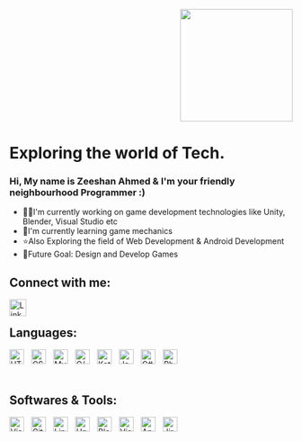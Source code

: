 <p align=right>
<img src="https://media.giphy.com/media/du3J3cXyzhj75IOgvA/giphy.gif" width="200" height="200">
</p>


<h1> Exploring the world of Tech. </h1>

<h3> Hi, My name is Zeeshan Ahmed & I'm your friendly neighbourhood Programmer :) </h3>

- 🧑‍💻I'm currently working on game development technologies like Unity, Blender, Visual Studio etc </br>
- 📖I'm currently learning game mechanics
- ⭐Also Exploring the field of Web Development & Android Development
- 💪Future Goal: Design and Develop Games

<h2> Connect with me: </h2>

<a href="https://www.linkedin.com/in/zeeshan-ahmed-491787216?lipi=urn%3Ali%3Apage%3Ad_flagship3_profile_view_base_contact_details%3BfLpxn%2Ba6SWK5vN87kyDGDQ%3D%3D">
<img align="left" alt="LinkedIn" width="30px" src="https://img.icons8.com/fluency/48/000000/linkedin-circled.png" style="padding-right:10px;" />
  </a>


<p>
  <br>
<h2> Languages: </h2>

<img align="left" alt="HTML5" width="26px" src="https://cdn.jsdelivr.net/gh/devicons/devicon/icons/html5/html5-original.svg" style="padding-right:10px;" />
<img align="left" alt="CSS3" width="26px" src="https://cdn.jsdelivr.net/gh/devicons/devicon/icons/css3/css3-original.svg" style="padding-right:10px;" />
<img align="left" alt="MySQL" width="26px" src="https://img.icons8.com/fluency/48/000000/mysql-logo.png" style="padding-right:10px;" />
<img align="left" alt="C/C++" width="26px" src="https://img.icons8.com/fluency/48/000000/c-programming.png" style="padding-right:10px;" />
<img align="left" alt="Kotlin" width="26px" src="https://img.icons8.com/color/48/000000/kotlin.png" style="padding-right:10px;" />
<img align="left" alt="Java" width="26px" src="https://img.icons8.com/color/48/000000/java-coffee-cup-logo.png" style="padding-right:10px;" />
<img align="left" alt="C#" width="26px" src="https://img.icons8.com/color/48/000000/c-sharp-logo.png" style="padding-right:10px;" />
<img align="left" alt="PhP" width="26px" src="https://img.icons8.com/officel/16/000000/php-logo.png" style="padding-right:10px;" />
</br>
</p>

<p>
  <br>
<h2> Softwares & Tools: </h2>

<img align="left" alt="Visual Studio Code" width="26px" src="https://cdn.jsdelivr.net/gh/devicons/devicon/icons/vscode/vscode-original.svg" style="padding-right:10px;" />
<img align="left" alt="Git" width="26px" src="https://cdn.jsdelivr.net/gh/devicons/devicon/icons/git/git-original.svg" style="padding-right:10px;" />
<img align="left" alt="Linux" width="26px" src="https://img.icons8.com/color/48/000000/linux.png" style="padding-right:10px;" />
<img align="left" alt="Unity" width="26px" src="https://img.icons8.com/ios-filled/50/000000/unity.png" style="padding-right:10px;" />
<img align="left" alt="Blender" width="26px" src="https://img.icons8.com/bubbles/50/000000/blender-3d.png" style="padding-right:10px"/>
<img align="left" alt="Visual Studio" width="26px" src="https://img.icons8.com/fluency/48/000000/visual-studio.png" style="padding-right:10px;" />
<img align="left" alt="Android Studio" width="26px" src="https://img.icons8.com/color/48/000000/android-studio--v3.png" style="padding-right:10px;" />
<img align="left" alt="Jira" width="26px" src="https://icons8.com/icon/oROcPah5ues6/jira" style="padding-right:10px;" />
</br>
</p>



<!---
zeeshanawnn09/zeeshanawnn09 is a ✨ special ✨ repository because its `README.md` (this file) appears on your GitHub profile.
You can click the Preview link to take a look at your changes.
--->
